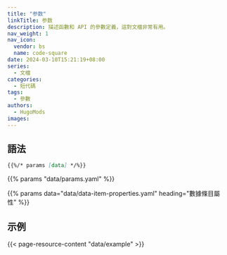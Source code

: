 ```yaml
---
title: "参数"
linkTitle: 参数
description: 描述函數和 API 的參數定義，這對文檔非常有用。
nav_weight: 1
nav_icon:
  vendor: bs
  name: code-square
date: 2024-03-10T15:21:19+08:00
series:
  - 文檔
categories:
  - 短代碼
tags:
  - 參數
authors:
  - HugoMods
images:
---
```


## 語法

```markdown
{{%/* params [data] */%}}
```

{{% params "data/params.yaml" %}}

{{% params data="data/data-item-properties.yaml" heading="數據條目屬性" %}}

## 示例

{{< page-resource-content "data/example" >}}
